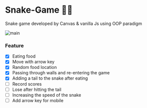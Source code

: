 # Snake-Game 🐍🍎
Snake game developed by Canvas &amp; vanilla Js using OOP paradigm 


![main](https://user-images.githubusercontent.com/91375726/185867436-e8d4f3ae-fee6-442c-aec6-b408ba583426.gif)

### Feature

- [x]  Eating food
- [x]  Move with arrow key
- [x]  Random food location
- [x]  Passing through walls and re-entering the game
- [x]  Adding a tail to the snake after eating
- [ ]  Record scores
- [ ]  Lose after hitting the tail
- [ ]  Increasing the speed of the snake
- [ ]  Add arrow key for mobile 
